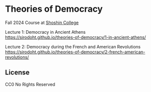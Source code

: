 # Theories of Democracy

Fall 2024 Course at [Shoshin College](https://shoshincollege.org/)

Lecture 1: Democracy in Ancient Athens  
https://sirodoht.github.io/theories-of-democracy/1-in-ancient-athens/

Lecture 2: Democracy during the French and American Revolutions  
https://sirodoht.github.io/theories-of-democracy/2-french-american-revolutions/

## License

CC0 No Rights Reserved
